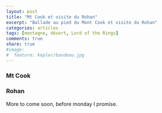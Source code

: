 ```yaml
---
layout: post
title: "Mt Cook et visite du Rohan"
excerpt: "Ballade au pied du Mont Cook et visite du Rohan"
categories: articles
tags: [montagne, désert, Lord of the Rings]
comments: true
share: true
#image:
#  feature: kepler/bandeau.jpg
---
```


### Mt Cook

### Rohan

More to come soon, before monday I promise.